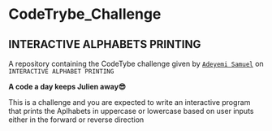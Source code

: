 # CodeTrybe_Challenge

## INTERACTIVE ALPHABETS PRINTING

A repository containing the CodeTybe challenge given by [```Adeyemi Samuel```](https://github.com/Samfrodo9) on ```INTERACTIVE ALPHABET PRINTING``` 

**A code a day keeps Julien away😎**

This is a challenge and you are expected to write an interactive program that prints the Aplhabets in uppercase or lowercase based on user inputs either in the forward or reverse direction


``` bash


```
